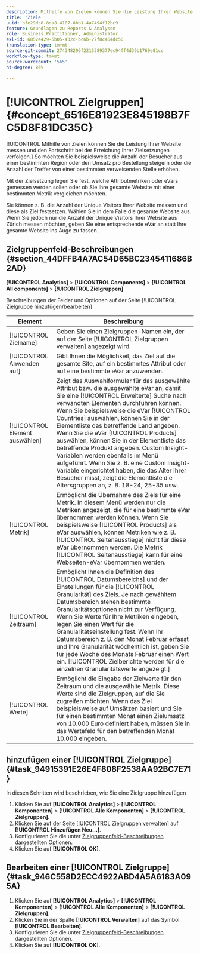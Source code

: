 ```yaml
---
description: Mithilfe von Zielen können Sie die Leistung Ihrer Website messen und den Fortschritt bei der Erreichung Ihrer Zielsetzungen verfolgen. So möchten Sie beispielsweise die Anzahl der Besucher aus einer bestimmten Region oder den Umsatz pro Bestellung steigern oder die Anzahl der Treffer von einer bestimmten verweisenden Stelle erhöhen.
title: 'Ziele '
uuid: bfe29dc8-8da8-4107-8bb1-4a7494f12bc9
feature: Grundlagen zu Reports & Analysen
role: Business Practitioner, Administrator
exl-id: 6852e429-5b05-432c-bc6b-27f8c464dc50
translation-type: tm+mt
source-git-commit: 274348296f2215389377ec94ff4d39b1769e81cc
workflow-type: tm+mt
source-wordcount: '565'
ht-degree: 86%

---
```


# [!UICONTROL Zielgruppen] {#concept_6516E81923E845198B7FC5D8F81DC35C}

[!UICONTROL Mithilfe von Zielen können Sie die Leistung Ihrer Website messen und den Fortschritt bei der Erreichung Ihrer Zielsetzungen verfolgen.] So möchten Sie beispielsweise die Anzahl der Besucher aus einer bestimmten Region oder den Umsatz pro Bestellung steigern oder die Anzahl der Treffer von einer bestimmten verweisenden Stelle erhöhen.

Mit der Zielsetzung legen Sie fest, welche Attributmetriken oder eVars gemessen werden sollen oder ob Sie Ihre gesamte Website mit einer bestimmten Metrik vergleichen möchten.

Sie können z. B. die Anzahl der Unique Visitors Ihrer Website messen und diese als Ziel festsetzen. Wählen Sie in dem Falle die gesamte Website aus. Wenn Sie jedoch nur die Anzahl der Unique Visitors Ihrer Website aus Zürich messen möchten, geben Sie eine entsprechende eVar an statt Ihre gesamte Website ins Auge zu fassen.

## Zielgruppenfeld-Beschreibungen {#section_44DFFB4A7AC54D65BC2345411686B2AD}

**[!UICONTROL Analytics]** >  **[!UICONTROL Components]** >  **[!UICONTROL All components]** >  **[!UICONTROL Zielgruppen]**

Beschreibungen der Felder und Optionen auf der Seite [!UICONTROL Zielgruppe hinzufügen/bearbeiten]

| Element | Beschreibung |
| --- | --- |
| [!UICONTROL Zielname] | Geben Sie einen Zielgruppen-Namen ein, der auf der Seite [!UICONTROL Zielgruppen verwalten] angezeigt wird. |
| [!UICONTROL Anwenden auf] | Gibt Ihnen die Möglichkeit, das Ziel auf die gesamte Site, auf ein bestimmtes Attribut oder auf eine bestimmte eVar anzuwenden. |
| [!UICONTROL Element auswählen] | Zeigt das Auswahlformular für das ausgewählte Attribut bzw. die ausgewählte eVar an, damit Sie eine [!UICONTROL Erweiterte] Suche nach verwandten Elementen durchführen können. Wenn Sie beispielsweise die eVar [!UICONTROL Countries] auswählen, können Sie in der Elementliste das betreffende Land angeben. Wenn Sie die eVar [!UICONTROL Products] auswählen, können Sie in der Elementliste das betreffende Produkt angeben. Custom Insight-Variablen werden ebenfalls im Menü aufgeführt. Wenn Sie z. B. eine Custom Insight-Variable eingerichtet haben, die das Alter Ihrer Besucher misst, zeigt die Elementliste die Altersgruppen an, z. B. 18-24, 25-35 usw. |
| [!UICONTROL Metrik] | Ermöglicht die Übernahme des Ziels für eine Metrik. In diesem Menü werden nur die Metriken angezeigt, die für eine bestimmte eVar übernommen werden können. Wenn Sie beispielsweise [!UICONTROL Products] als eVar auswählen, können Metriken wie z. B. [!UICONTROL Seitenausstiege] nicht für diese eVar übernommen werden. Die Metrik [!UICONTROL Seitenausstiege] kann für eine Webseiten-eVar übernommen werden. |
| [!UICONTROL Zeitraum] | Ermöglicht Ihnen die Definition des [!UICONTROL Datumsbereichs] und der Einstellungen für die [!UICONTROL Granularität] des Ziels. Je nach gewähltem Datumsbereich stehen bestimmte Granularitätsoptionen nicht zur Verfügung. Wenn Sie Werte für Ihre Metriken eingeben, legen Sie einen Wert für die     Granularitätseinstellung fest. Wenn Ihr Datumsbereich z. B. den Monat Februar erfasst und Ihre Granularität wöchentlich ist, geben Sie für jede Woche des Monats Februar einen Wert ein. [!UICONTROL Zielberichte werden für die einzelnen Granularitätswerte angezeigt.] |
| [!UICONTROL Werte] | Ermöglicht die Eingabe der Zielwerte für den Zeitraum und die ausgewählte Metrik. Diese Werte sind die Zielgruppen, auf die Sie zugreifen möchten. Wenn das Ziel beispielsweise auf Umsätzen basiert und Sie für einen bestimmten Monat einen Zielumsatz von 10.000 Euro definiert haben, müssen Sie in das Wertefeld für den betreffenden Monat 10.000 eingeben. |

## hinzufügen einer [!UICONTROL Zielgruppe] {#task_94915391E26E4F808F2538AA92BC7E71}

In diesen Schritten wird beschrieben, wie Sie eine Zielgruppe hinzufügen

1. Klicken Sie auf **[!UICONTROL Analytics]** > **[!UICONTROL Komponenten]** > **[!UICONTROL Alle Komponenten]** > **[!UICONTROL Zielgruppen]**.
1. Klicken Sie auf der Seite [!UICONTROL Zielgruppen verwalten] auf **[!UICONTROL Hinzufügen Neu...]**.
1. Konfigurieren Sie die unter [Zielgruppenfeld-Beschreibungen](/help/analyze/reports-analytics/targets.md#section_44DFFB4A7AC54D65BC2345411686B2AD) dargestellten Optionen.
1. Klicken Sie auf **[!UICONTROL OK]**.

## Bearbeiten einer [!UICONTROL Zielgruppe] {#task_946C558D2ECC4922ABD4A5A6183A095A}

1. Klicken Sie auf **[!UICONTROL Analytics]** > **[!UICONTROL Komponenten]** > **[!UICONTROL Alle Komponenten]** > **[!UICONTROL Zielgruppen]**.
1. Klicken Sie in der Spalte **[!UICONTROL Verwalten]** auf das Symbol **[!UICONTROL Bearbeiten]**.
1. Konfigurieren Sie die unter [Zielgruppenfeld-Beschreibungen](/help/analyze/reports-analytics/targets.md#section_44DFFB4A7AC54D65BC2345411686B2AD) dargestellten Optionen.
1. Klicken Sie auf **[!UICONTROL OK]**.
